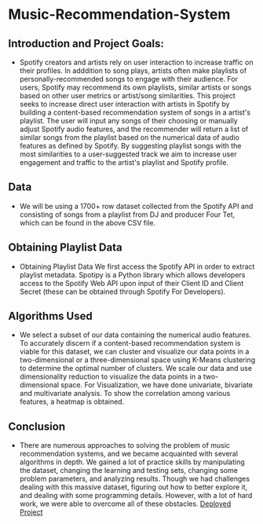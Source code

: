 # Music-Recommendation-System
## Introduction and Project Goals:
- Spotify creators and artists rely on user interaction to increase traffic on their profiles. In adddition to song plays, artists often make playlists of personally-recommended songs to engage with their audience. For users, Spotify may recommend its own playlists, similar artists or songs based on other user metrics or artist/song similarities. This project seeks to increase direct user interaction with artists in Spotify by building a content-based recommendation system of songs in a artist's playlist. The user will input any songs of their choosing or manually adjust Spotify audio features, and the recommender will return a list of similar songs from the playlist based on the numerical data of audio features as defined by Spotify. By suggesting playlist songs with the most similarities to a user-suggested track we aim to increase user engagement and traffic to the artist's playlist and Spotify profile.
## Data
- We will be using a 1700+ row dataset collected from the Spotify API and consisting of songs from a playlist from DJ and producer Four Tet, which can be found in the above CSV file.
## Obtaining Playlist Data
- Obtaining Playlist Data
We first access the Spotify API in order to extract playlist metadata. Spotipy is a Python library which allows developers access to the Spotify Web API upon input of their Client ID and Client Secret (these can be obtained through Spotify For Developers).
## Algorithms Used
- We select a subset of our data containing the numerical audio features. To accurately discern if a content-based recommendation system is viable for this dataset, we can cluster and visualize our data points in a two-dimensional or a three-dimensional space using K-Means clustering to determine the optimal number of clusters. We scale our data and use dimensionality reduction to visualize the data points in a two-dimensional space. For Visualization, we have done univariate, bivariate and multivariate analysis. To show the correlation among various features, a heatmap is obtained.
## Conclusion
- There are numerous approaches to solving the problem of music recommendation systems, and we became acquainted with several algorithms in depth. We gained a lot of practice skills by manipulating the dataset, changing the learning and testing sets, changing some problem parameters, and analyzing results. Though we had challenges dealing with this massive dataset, figuring out how to better explore it, and dealing with some programming details. However, with a lot of hard work, we were able to overcome all of these obstacles.
[Deployed Project](https://share.streamlit.io/jonahflateman/spotify-recommendation-system/main)
